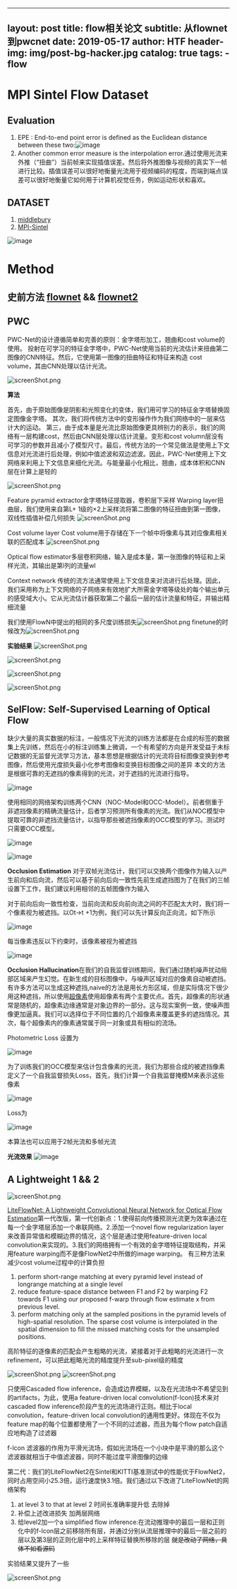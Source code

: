 
---
layout:     post
title:      flow相关论文
subtitle:   从flownet到pwcnet
date:       2019-05-17
author:     HTF
header-img: img/post-bg-hacker.jpg
catalog: true
tags:
    - flow
---


# MPI Sintel Flow Dataset

## Evaluation
1. EPE : End-to-end point error is defined as the Euclidean distance between these two:![image](24ADC09F92C746518F23FCE9643A691E)
2. Another common error measure is the interpolation error.通过使用光流来外推（“扭曲”）当前帧来实现插值误差。然后将外推图像与视频的真实下一帧进行比较。插值误差可以很好地衡量光流用于视频编码的程度，而端到端点误差可以很好地衡量它如何用于计算机视觉任务，例如运动形状和喜欢。

## DATASET
1. [middlebury](http://vision.middlebury.edu/flow/)
2. [MPI-Sintel](http://sintel.is.tue.mpg.de/)

 ![image](88F33C6EC2794D8EA5974446D4D29A15)
 
 
# Method
## 史前方法 [flownet](https://arxiv.org/abs/1504.06852)  &&  [flownet2](https://arxiv.org/abs/1612.01925)

## PWC

PWC-Net的设计遵循简单和完善的原则：金字塔形加工，翘曲和cost volume的使用。
投射在可学习的特征金字塔中，PWC-Net使用当前的光流估计来扭曲第二图像的CNN特征。然后，它使用第一图像的扭曲特征和特征来构造 cost volume，其由CNN处理以估计光流。

![screenShot.png](https://i.loli.net/2019/05/13/5cd92d6913c2992149.png)

**算法**

首先，由于原始图像是阴影和光照变化的变体，我们用可学习的特征金字塔替换固定图像金字塔。
其次，我们将传统方法中的变形操作作为我们网络中的一层来估计大的运动。
第三，由于成本量是光流比原始图像更具辨别力的表示，我们的网络有一层构建cost，然后由CNN层处理以估计流量。变形和cost volumn层没有可学习的参数并且减小了模型尺寸。最后，传统方法的一个常见做法是使用上下文信息对光流进行后处理，例如中值滤波和双边滤波。因此，PWC-Net使用上下文网络来利用上下文信息来细化光流。与能量最小化相比，翘曲，成本体积和CNN层在计算上是轻的

![screenShot.png](https://i.loli.net/2019/05/13/5cd93a89c23ba90190.png)

Feature pyramid extractor金字塔特征提取器，卷积层下采样
Warping layer扭曲层，我们使用来自第L+ 1级的×2上采样流将第二图像的特征扭曲到第一图像，双线性插值补偿几何损失
![screenShot.png](https://i.loli.net/2019/05/14/5cda35a0ac8f782808.png)


Cost volume layer Cost volume用于存储在下一个帧中将像素与其对应像素相关联的匹配成本
![screenShot.png](https://i.loli.net/2019/05/14/5cda3634d4e4c74997.png)


Optical flow estimator多层卷积网络，输入是成本量，第一张图像的特征和上采样光流，其输出是第l列的流量wl


Context network 传统的流方法通常使用上下文信息来对流进行后处理。因此，我们采用称为上下文网络的子网络来有效地扩大所需金字塔等级处的每个输出单元的感受域大小。它从光流估计器获取第二个最后一层的估计流量和特征，并输出精细流量

我们使用FlowN中提出的相同的多尺度训练损失![screenShot.png](https://i.loli.net/2019/05/14/5cda3b7ad062076572.png)
finetune的时候改为![screenShot.png](https://i.loli.net/2019/05/14/5cda3b90426dc90917.png)

**实验结果**
![screenShot.png](https://i.loli.net/2019/05/14/5cda3bbd82a9723320.png)

![screenShot.png](https://i.loli.net/2019/05/14/5cda3c24dcf6582774.png)

![screenShot.png](https://i.loli.net/2019/05/14/5cda3c38dc9cf15763.png)

![screenShot.png](https://i.loli.net/2019/05/14/5cda3c6f0bdc499693.png)



## SelFlow: Self-Supervised Learning of Optical Flow
缺少大量的真实数据的标注，一般情况下光流的训练方法都是在合成的标签的数据集上先训练，然后在小的标注训练集上微调，一个有希望的方向是开发受益于未标记数据的无监督光流学习方法，基本思想是根据估计的光流将目标图像变换到参考图像，然后使用光度损失最小化参考图像和变换目标图像之间的差异
本文的方法是根据可靠的无遮挡的像素得到的光流，对于遮挡的光流进行指导。

![image](http://ir.sjtu.edu.cn:58280/PaperReport/PaperReport/raw/master/2019PaperReport/%E4%BE%AF%E8%85%BE%E9%A3%9E/img/05131.png)

使用相同的网络架构训练两个CNN（NOC-Model和OCC-Model）。前者侧重于非遮挡像素的精确流量估计，后者学习预测所有像素的光流。我们从NOC模型中提取可靠的非遮挡流量估计，以指导那些被遮挡像素的OCC模型的学习。测试时只需要OCC模型。

![image](http://ir.sjtu.edu.cn:58280/PaperReport/PaperReport/raw/master/2019PaperReport/%E4%BE%AF%E8%85%BE%E9%A3%9E/img/05132.png)

![image](http://ir.sjtu.edu.cn:58280/PaperReport/PaperReport/raw/master/2019PaperReport/%E4%BE%AF%E8%85%BE%E9%A3%9E/img/05133.png)

**Occlusion Estimation** 对于双帧光流估计，我们可以交换两个图像作为输入以产生前向和后向流，然后可以基于前向后向一致性先前生成遮挡图为了在我们的三帧设置下工作，我们建议利用相邻的五帧图像作为输入

对于前向后向一致性检查，当前向流和反向前向流之间的不匹配太大时，我们将一个像素视为被遮挡。以Ot→t +1为例，我们可以先计算反向正向流，如下所示

![image](http://ir.sjtu.edu.cn:58280/PaperReport/PaperReport/raw/master/2019PaperReport/%E4%BE%AF%E8%85%BE%E9%A3%9E/img/05134.png)


每当像素违反以下约束时，该像素被视为被遮挡

![image](http://ir.sjtu.edu.cn:58280/PaperReport/PaperReport/raw/master/2019PaperReport/%E4%BE%AF%E8%85%BE%E9%A3%9E/img/05135.png)

**Occlusion Hallucination**在我们的自我监督训练期间，我们通过随机噪声扰动局部区域来产生幻觉。在新生成的目标图像中，与噪声区域对应的像素自动被遮挡。有许多方法可以生成这种遮挡,naive的方法是用长方形区域，但是实际情况下很少用这种遮挡，所以使用[超像素](http://www.kev-smith.com/papers/SMITH_TPAMI12.pdf)使用超像素有两个主要优点。首先，超像素的形状通常是随机的，超像素边缘通常是对象边界的一部分。这与现实案例一致，使噪声图像更加逼真。我们可以选择位于不同位置的几个超像素来覆盖更多的遮挡情况。其次，每个超像素内的像素通常属于同一对象或具有相似的流场。

Photometric Loss 设置为

![image](http://ir.sjtu.edu.cn:58280/PaperReport/PaperReport/raw/master/2019PaperReport/%E4%BE%AF%E8%85%BE%E9%A3%9E/img/05156.png)

为了训练我们的OCC模型来估计包含像素的光流，我们为那些合成的被遮挡像素定义了一个自我监督损失Loss，首先，我们计算一个自我监督掩模M来表示这些像素

![image](http://ir.sjtu.edu.cn:58280/PaperReport/PaperReport/raw/master/2019PaperReport/%E4%BE%AF%E8%85%BE%E9%A3%9E/img/05136.png)


Loss为


![image](http://ir.sjtu.edu.cn:58280/PaperReport/PaperReport/raw/master/2019PaperReport/%E4%BE%AF%E8%85%BE%E9%A3%9E/img/05137.png)

本算法也可以应用于2帧光流和多帧光流


**光流效果**
![image](http://ir.sjtu.edu.cn:58280/PaperReport/PaperReport/raw/master/2019PaperReport/%E4%BE%AF%E8%85%BE%E9%A3%9E/img/05138.png)

## A Lightweight 1 && 2

![screenShot.png](https://i.loli.net/2019/05/14/5cdaa0adc30fa88550.png)


[LiteFlowNet: A Lightweight Convolutional Neural Network for Optical Flow Estimation](https://arxiv.org/pdf/1805.07036.pdf)第一代改版，第一代创新点：1.使得前向传播预测光流更为效率通过在每一个金字塔层添加一个串联网络。2.添加一个novel  flow regularization layer来改善异常值和模糊边界的情况，这个层是通过使用feature-driven local convolution来实现的。3.我们的网络拥有一个有效的金字塔特征提取结构，并采用feature warping而不是像FlowNet2中所做的image warping。
有三种方法来减少cost volume过程中的计算负担
1. perform short-range matching at every pyramid level instead of longrange matching at a single level
2. reduce feature-space distance between F1 and F2 by warping F2 towards F1 using our proposed f-warp through flow estimate x  from previous level.
3. perform matching only at the sampled positions in the pyramid levels of high-spatial resolution. The sparse cost volume is interpolated in the spatial dimension to fill the missed matching costs for the unsampled positions.

高阶特征的逐像素的匹配会产生粗略的光流，紧接着对于此粗略的光流进行一次refinement，可以把此粗略光流的精度提升至sub-pixel级的精度

![screenShot.png](https://i.loli.net/2019/05/14/5cdaa26ccad4465154.png)
![screenShot.png](https://i.loli.net/2019/05/14/5cdaa49fd25d717848.png)

只使用Cascaded flow inference，会造成边界模糊，以及在光流场中不希望见到的artifacts，为此，使用a feature-driven local convolution(f-lcon)技术来对cascaded flow inference阶段产生的光流场进行正则。相比于local convolution，feature-driven local convolution的通用性更好。体现在不仅为feature map的每个位置都使用了一个不同的过滤器，而且为每个flow patch自适应地构造了过滤器

f-lcon 滤波器的作用为平滑光流场，假如光流场在一个小块中是平滑的那么这个滤波器就相当于中值滤波器，同时不能过度平滑图像的边缘



第二代：我们的LiteFlowNet2在Sintel和KITTI基准测试中的性能优于FlowNet2，同时占用空间小25.3倍，运行速度快3.1倍。我们通过以下改进了LiteFlowNet的网络架构
1.  at level 3 to that at level 2  时间长准确率提升低 去除掉
2.  补偿上述改进损失 加两层网络
3.  给level2加一个a simplified flow inference:在流动推理中的最后一层和正则化中的f-lcon层之前移除所有层，并通过分别从流层推理中的最后一层之前的层以及第3层的正则化层中的上采样特征替换所移除的层   ~~就是改动了网络，具体不如看源码~~

实验结果又提升了一些

![screenShot.png](https://i.loli.net/2019/05/15/5cdae6ce3174593665.png)
